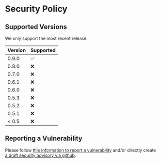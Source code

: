 # Security Policy

## Supported Versions

We only support the most recent release.

| Version | Supported          |
| ------- | ------------------ |
| 0.9.0   | :white_check_mark: |
| 0.8.0   | :x:                |
| 0.7.0   | :x:                |
| 0.6.1   | :x:                |
| 0.6.0   | :x:                |
| 0.5.3   | :x:                |
| 0.5.2   | :x:                |
| 0.5.1   | :x:                |
| < 0.5   | :x:                |

## Reporting a Vulnerability
Please follow [this information to report a vulnerability](https://openquantumsafe.org/liboqs/security.html#reporting-security-bugs) and/or directly create [a draft security advisory via github](https://github.com/open-quantum-safe/oqs-provider/security/advisories/new).


